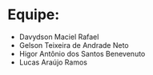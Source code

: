 # Equipe:

- Davydson Maciel Rafael
- Gelson Teixeira de Andrade Neto
- Higor Antônio dos Santos Benevenuto
- Lucas Araújo Ramos
